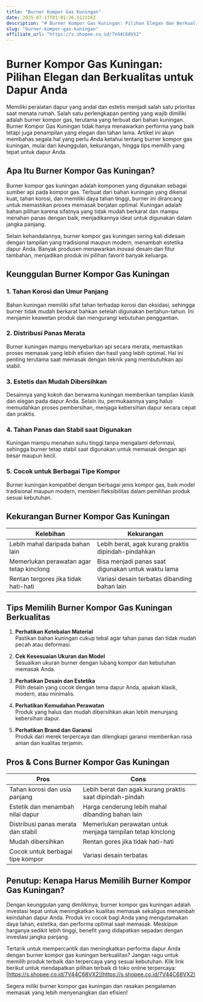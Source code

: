 ```yaml
---
title: "Burner Kompor Gas Kuningan"
date: 2025-07-17T01:01:26.512316Z
description: "# Burner Kompor Gas Kuningan: Pilihan Elegan dan Berkualitas untuk Dapur Anda..."
slug: "burner-kompor-gas-kuningan"
affiliate_url: "https://s.shopee.co.id/7V44C68VX2"
---
```

# Burner Kompor Gas Kuningan: Pilihan Elegan dan Berkualitas untuk Dapur Anda

Memiliki peralatan dapur yang andal dan estetis menjadi salah satu prioritas saat menata rumah. Salah satu perlengkapan penting yang wajib dimiliki adalah burner kompor gas, terutama yang terbuat dari bahan kuningan. Burner Kompor Gas Kuningan tidak hanya menawarkan performa yang baik tetapi juga penampilan yang elegan dan tahan lama. Artikel ini akan membahas segala hal yang perlu Anda ketahui tentang burner kompor gas kuningan, mulai dari keunggulan, kekurangan, hingga tips memilih yang tepat untuk dapur Anda.

## Apa Itu Burner Kompor Gas Kuningan?

Burner kompor gas kuningan adalah komponen yang digunakan sebagai sumber api pada kompor gas. Terbuat dari bahan kuningan yang dikenal kuat, tahan korosi, dan memiliki daya tahan tinggi, burner ini dirancang untuk memastikan proses memasak berjalan optimal. Kuningan adalah bahan pilihan karena sifatnya yang tidak mudah berkarat dan mampu menahan panas dengan baik, menjadikannya ideal untuk digunakan dalam jangka panjang.

Selain kehandalannya, burner kompor gas kuningan sering kali didesain dengan tampilan yang tradisional maupun modern, menambah estetika dapur Anda. Banyak produsen menawarkan inovasi desain dan fitur tambahan, menjadikan produk ini pilihan favorit banyak keluarga.

## Keunggulan Burner Kompor Gas Kuningan

### 1. Tahan Korosi dan Umur Panjang

Bahan kuningan memiliki sifat tahan terhadap korosi dan oksidasi, sehingga burner tidak mudah berkarat bahkan setelah digunakan bertahun-tahun. Ini menjamin keawetan produk dan mengurangi kebutuhan penggantian.

### 2. Distribusi Panas Merata

Burner kuningan mampu menyebarkan api secara merata, memastikan proses memasak yang lebih efisien dan hasil yang lebih optimal. Hal ini penting terutama saat memasak dengan teknik yang membutuhkan api stabil.

### 3. Estetis dan Mudah Dibersihkan

Desainnya yang kokoh dan berwarna kuningan memberikan tampilan klasik dan elegan pada dapur Anda. Selain itu, permukaannya yang halus memudahkan proses pembersihan, menjaga kebersihan dapur secara cepat dan praktis.

### 4. Tahan Panas dan Stabil saat Digunakan

Kuningan mampu menahan suhu tinggi tanpa mengalami deformasi, sehingga burner tetap stabil saat digunakan untuk memasak dengan api besar maupun kecil.

### 5. Cocok untuk Berbagai Tipe Kompor

Burner kuningan kompatibel dengan berbagai jenis kompor gas, baik model tradisional maupun modern, memberi fleksibilitas dalam pemilihan produk sesuai kebutuhan.

## Kekurangan Burner Kompor Gas Kuningan

| Kelebihan                               | Kekurangan                                  |
|-----------------------------------------|--------------------------------------------|
| Lebih mahal daripada bahan lain      | Lebih berat, agak kurang praktis dipindah-pindahkan |
| Memerlukan perawatan agar tetap kinclong | Bisa menjadi panas saat digunakan untuk waktu lama |
| Rentan tergores jika tidak hati-hati | Variasi desain terbatas dibanding bahan lain |

## Tips Memilih Burner Kompor Gas Kuningan Berkualitas

1. **Perhatikan Ketebalan Material**  
Pastikan bahan kuningan cukup tebal agar tahan panas dan tidak mudah pecah atau deformasi.

2. **Cek Kesesuaian Ukuran dan Model**  
Sesuaikan ukuran burner dengan lubang kompor dan kebutuhan memasak Anda.

3. **Perhatikan Desain dan Estetika**  
Pilih desain yang cocok dengan tema dapur Anda, apakah klasik, modern, atau minimalis.

4. **Perhatikan Kemudahan Perawatan**  
Produk yang halus dan mudah dibersihkan akan lebih menunjang kebersihan dapur.

5. **Perhatikan Brand dan Garansi**  
Produk dari merek terpercaya dan dilengkapi garansi memberikan rasa aman dan kualitas terjamin.

## Pros & Cons Burner Kompor Gas Kuningan

| Pros                                       | Cons                                             |
|--------------------------------------------|--------------------------------------------------|
| Tahan korosi dan usia panjang             | Lebih berat dan agak kurang praktis saat dipindah-pindah |
| Estetik dan menambah nilai dapur         | Harga cenderung lebih mahal dibanding bahan lain |
| Distribusi panas merata dan stabil       | Memerlukan perawatan untuk menjaga tampilan tetap kinclong |
| Mudah dibersihkan                        | Rentan gores jika tidak hati-hati               |
| Cocok untuk berbagai tipe kompor        | Variasi desain terbatas                       |

## Penutup: Kenapa Harus Memilih Burner Kompor Gas Kuningan?

Dengan keunggulan yang dimilikinya, burner kompor gas kuningan adalah investasi tepat untuk meningkatkan kualitas memasak sekaligus menambah keindahan dapur Anda. Produk ini cocok bagi Anda yang mengutamakan daya tahan, estetika, dan performa optimal saat memasak. Meskipun harganya sedikit lebih tinggi, benefit yang didapatkan sepadan dengan investasi jangka panjang.

Tertarik untuk mempercantik dan meningkatkan performa dapur Anda dengan burner kompor gas kuningan berkualitas? Jangan ragu untuk memilih produk terbaik dan terpercaya yang sesuai kebutuhan. Klik link berikut untuk mendapatkan pilihan terbaik di toko online terpercaya: [https://s.shopee.co.id/7V44C68VX2](https://s.shopee.co.id/7V44C68VX2)

Segera miliki burner kompor gas kuningan dan rasakan pengalaman memasak yang lebih menyenangkan dan efisien!